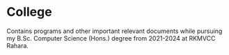 # College
Contains programs and other important relevant documents while pursuing my B.Sc. Computer Science (Hons.) degree from 2021-2024 at RKMVCC Rahara.  
